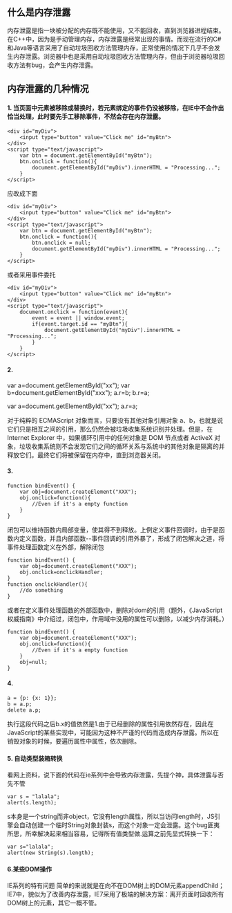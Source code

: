 ## 什么是内存泄露
内存泄露是指一块被分配的内存既不能使用，又不能回收，直到浏览器进程结束。在C++中，因为是手动管理内存，内存泄露是经常出现的事情。而现在流行的C#和Java等语言采用了自动垃圾回收方法管理内存，正常使用的情况下几乎不会发生内存泄露。浏览器中也是采用自动垃圾回收方法管理内存，但由于浏览器垃圾回收方法有bug，会产生内存泄露。
## 内存泄露的几种情况
#### 1. 当页面中元素被移除或替换时，若元素绑定的事件仍没被移除，在IE中不会作出恰当处理，此时要先手工移除事件，不然会存在内存泄露。
```
<div id="myDiv">
    <input type="button" value="Click me" id="myBtn">
</div>
<script type="text/javascript">
    var btn = document.getElementById("myBtn");
    btn.onclick = function(){
        document.getElementById("myDiv").innerHTML = "Processing...";
    }
</script>
```
应改成下面
```
<div id="myDiv">
    <input type="button" value="Click me" id="myBtn">
</div>
<script type="text/javascript">
    var btn = document.getElementById("myBtn");
    btn.onclick = function(){
        btn.onclick = null;
        document.getElementById("myDiv").innerHTML = "Processing...";
    }
</script>
```
或者采用事件委托
```
<div id="myDiv">
    <input type="button" value="Click me" id="myBtn">
</div>
<script type="text/javascript">
    document.onclick = function(event){
        event = event || window.event;
        if(event.target.id == "myBtn"){
            document.getElementById("myDiv").innerHTML = "Processing...";
        }
    }
</script>
```
#### 2. 
var a=document.getElementById("xx");
var b=document.getElementById("xxx");
a.r=b;
b.r=a;
 
var a=document.getElementById("xx");
a.r=a;
 
对于纯粹的 ECMAScript 对象而言，只要没有其他对象引用对象 a、b，也就是说它们只是相互之间的引用，那么仍然会被垃圾收集系统识别并处理。但是，在 Internet Explorer 中，如果循环引用中的任何对象是 DOM 节点或者 ActiveX 对象，垃圾收集系统则不会发现它们之间的循环关系与系统中的其他对象是隔离的并释放它们。最终它们将被保留在内存中，直到浏览器关闭。
 
#### 3.
```
function bindEvent() { 
    var obj=document.createElement("XXX"); 
    obj.onclick=function(){ 
        //Even if it's a empty function 
    } 
}
```
闭包可以维持函数内局部变量，使其得不到释放。上例定义事件回调时，由于是函数内定义函数，并且内部函数--事件回调的引用外暴了，形成了闭包解决之道，将事件处理函数定义在外部，解除闭包
```
function bindEvent() { 
    var obj=document.createElement("XXX"); 
    obj.onclick=onclickHandler; 
} 
function onclickHandler(){ 
    //do something 
}
```
或者在定义事件处理函数的外部函数中，删除对dom的引用（题外，《JavaScript权威指南》中介绍过，闭包中，作用域中没用的属性可以删除，以减少内存消耗。）
```  
function bindEvent() { 
    var obj=document.createElement("XXX"); 
    obj.onclick=function(){ 
        //Even if it's a empty function 
    } 
    obj=null; 
}
```
#### 4.
```
a = {p: {x: 1}};
b = a.p;
delete a.p;
```
执行这段代码之后b.x的值依然是1.由于已经删除的属性引用依然存在，因此在JavaScript的某些实现中，可能因为这种不严谨的代码而造成内存泄露。所以在销毁对象的时候，要遍历属性中属性，依次删除。
#### 5. 自动类型装箱转换
看网上资料，说下面的代码在ie系列中会导致内存泄露，先提个神，具体泄露与否先不管
```
var s = "lalala";
alert(s.length);
```
s本身是一个string而非object，它没有length属性，所以当访问length时，JS引擎会自动创建一个临时String对象封装s，而这个对象一定会泄露。这个bug匪夷所思，所幸解决起来相当容易，记得所有值类型做.运算之前先显式转换一下：
```
var s="lalala";
alert(new String(s).length);
```
#### 6.某些DOM操作
IE系列的特有问题 简单的来说就是在向不在DOM树上的DOM元素appendChild；IE7中，貌似为了改善内存泄露，IE7采用了极端的解决方案：离开页面时回收所有DOM树上的元素，其它一概不管。